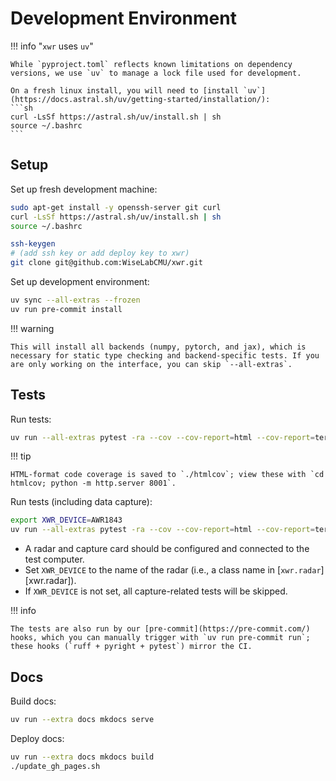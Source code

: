 # Development Environment

!!! info "`xwr` uses `uv`"

    While `pyproject.toml` reflects known limitations on dependency versions, we use `uv` to manage a lock file used for development.

    On a fresh linux install, you will need to [install `uv`](https://docs.astral.sh/uv/getting-started/installation/):
    ```sh
    curl -LsSf https://astral.sh/uv/install.sh | sh
    source ~/.bashrc
    ```

## Setup

Set up fresh development machine:
```sh
sudo apt-get install -y openssh-server git curl
curl -LsSf https://astral.sh/uv/install.sh | sh
source ~/.bashrc

ssh-keygen
# (add ssh key or add deploy key to xwr)
git clone git@github.com:WiseLabCMU/xwr.git
```

Set up development environment:
```sh
uv sync --all-extras --frozen
uv run pre-commit install
```

!!! warning

    This will install all backends (numpy, pytorch, and jax), which is necessary for static type checking and backend-specific tests. If you are only working on the interface, you can skip `--all-extras`.

## Tests

Run tests:
```sh
uv run --all-extras pytest -ra --cov --cov-report=html --cov-report=term -- tests
```

!!! tip

    HTML-format code coverage is saved to `./htmlcov`; view these with `cd htmlcov; python -m http.server 8001`.

Run tests (including data capture):
```sh
export XWR_DEVICE=AWR1843
uv run --all-extras pytest -ra --cov --cov-report=html --cov-report=term -- tests
```

- A radar and capture card should be configured and connected to the test computer.
- Set `XWR_DEVICE` to the name of the radar (i.e., a class name in [`xwr.radar`][xwr.radar]).
- If `XWR_DEVICE` is not set, all capture-related tests will be skipped.

!!! info
    
    The tests are also run by our [pre-commit](https://pre-commit.com/) hooks, which you can manually trigger with `uv run pre-commit run`; these hooks (`ruff + pyright + pytest`) mirror the CI.

## Docs

Build docs:
```sh
uv run --extra docs mkdocs serve
```

Deploy docs:
```sh
uv run --extra docs mkdocs build
./update_gh_pages.sh
```

